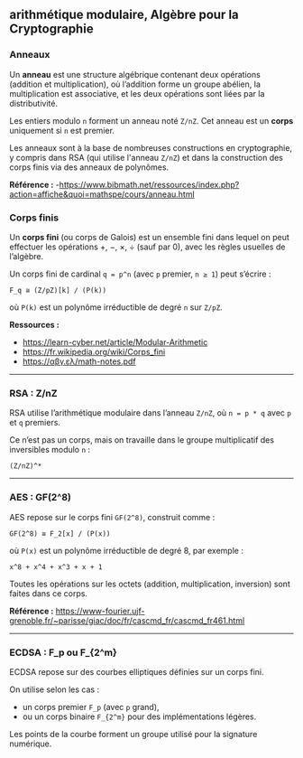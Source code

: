 ## arithmétique modulaire, Algèbre pour la Cryptographie

### Anneaux

Un **anneau** est une structure algébrique contenant deux opérations (addition et multiplication), où l’addition forme un groupe abélien, la multiplication est associative, et les deux opérations sont liées par la distributivité.

Les entiers modulo `n` forment un anneau noté `Z/nZ`. Cet anneau est un **corps** uniquement si `n` est premier.

Les anneaux sont à la base de nombreuses constructions en cryptographie, y compris dans RSA (qui utilise l'anneau `Z/nZ`) et dans la construction des corps finis via des anneaux de polynômes.

**Référence :**
-https://www.bibmath.net/ressources/index.php?action=affiche&quoi=mathspe/cours/anneau.html


### Corps finis

Un **corps fini** (ou corps de Galois) est un ensemble fini dans lequel on peut effectuer les opérations +, −, ×, ÷ (sauf par 0), avec les règles usuelles de l’algèbre.

Un corps fini de cardinal `q = p^n` (avec `p` premier, `n ≥ 1`) peut s’écrire :

```
F_q ≅ (Z/pZ)[k] / (P(k))
```

où `P(k)` est un polynôme irréductible de degré `n` sur `Z/pZ`.

**Ressources :**
- https://learn-cyber.net/article/Modular-Arithmetic
- https://fr.wikipedia.org/wiki/Corps_fini
- https://αβγ.ελ/math-notes.pdf

---

### RSA : Z/nZ

RSA utilise l’arithmétique modulaire dans l’anneau `Z/nZ`, où `n = p * q` avec `p` et `q` premiers.

Ce n’est pas un corps, mais on travaille dans le groupe multiplicatif des inversibles modulo `n` :
```
(Z/nZ)^*
```

---

### AES : GF(2^8)

AES repose sur le corps fini `GF(2^8)`, construit comme :

```
GF(2^8) ≅ F_2[x] / (P(x))
```

où `P(x)` est un polynôme irréductible de degré 8, par exemple :
```
x^8 + x^4 + x^3 + x + 1
```

Toutes les opérations sur les octets (addition, multiplication, inversion) sont faites dans ce corps.


**Référence :**
https://www-fourier.ujf-grenoble.fr/~parisse/giac/doc/fr/cascmd_fr/cascmd_fr461.html

---

### ECDSA : F_p ou F_{2^m}

ECDSA repose sur des courbes elliptiques définies sur un corps fini.

On utilise selon les cas :
- un corps premier `F_p` (avec `p` grand),
- ou un corps binaire `F_{2^m}` pour des implémentations légères.

Les points de la courbe forment un groupe utilisé pour la signature numérique.
